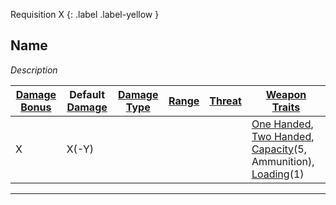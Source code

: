 Requisition X
{: .label .label-yellow }
## Name
*Description*

| [Damage Bonus](Core/Weapons#Damage%20Bonus) | Default [Damage](Core/Weapons#Calculating%20Damage) | [Damage Type](Core/Weapons#Damage%20Type) | [Range](Core/Weapons#Range) | [Threat](Core/Weapons#Threat) | [Weapon Traits](Core/Weapon-Traits) |
| ---- | ---- | ---- | ---- | ---- | ---- |
| X | X(-Y) |  |  |  | [One Handed](Core/Weapon-Traits#One%20Handed), [Two Handed](Core/Weapon-Traits#Two%20Handed), [Capacity](Core/Weapon-Traits#Capacity(X,%20Type))(5, Ammunition), [Loading](Core/Weapon-Traits#Loading(X))(1) |

---
